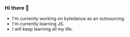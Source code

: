 ### Hi there 👋
- I'm currently working on bytedance as an outsourcing.
- I'm currently learning JS.
- I will keep learning all my life.
